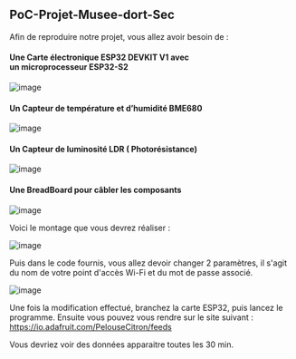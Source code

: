 ## PoC-Projet-Musee-dort-Sec


Afin de reproduire notre projet, vous allez avoir besoin de :
    
#### Une Carte électronique ESP32 DEVKIT V1 avec un microprocesseur ESP32-S2
    
![image](https://user-images.githubusercontent.com/63933712/135761636-f02e6487-7b20-459d-aa06-b5a37c8b5ef2.png)

#### Un Capteur de température et d’humidité BME680 

![image](https://user-images.githubusercontent.com/63933712/135761645-c6300b4a-6afd-4705-810e-140aafaced94.png)


#### Un Capteur de luminosité LDR ( Photorésistance) 

![image](https://user-images.githubusercontent.com/63933712/135761701-79914c7f-5aca-4a9a-b619-56854079a67e.png)

#### Une BreadBoard pour câbler les composants
![image](https://user-images.githubusercontent.com/63933712/135761651-e3fca98a-a89f-4101-a7fc-14e14660d2c4.png)




Voici le montage que vous devrez réaliser :

![image](https://user-images.githubusercontent.com/63933712/135760741-20b1009e-1b71-4324-859b-743405da8bcf.png)

Puis dans le code fournis, vous allez devoir changer 2 paramètres, il s'agit du nom de votre point d'accès Wi-Fi et du mot de passe associé.

![image](https://user-images.githubusercontent.com/63933712/135761128-c98f5d52-db42-470c-b28d-c1ee874503c6.png)

Une fois la modification effectué, branchez la carte ESP32, puis lancez le programme. Ensuite vous pouvez vous rendre sur le site suivant : 
https://io.adafruit.com/PelouseCitron/feeds 

Vous devriez voir des données apparaitre toutes les 30 min.





